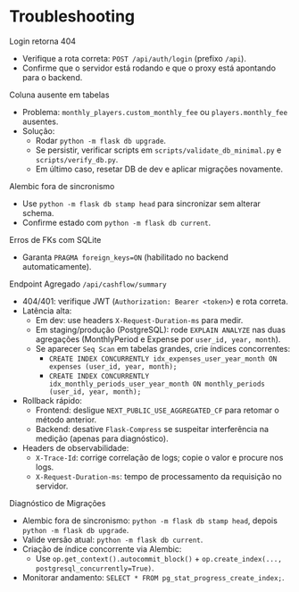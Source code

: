 # Troubleshooting

Login retorna 404
- Verifique a rota correta: `POST /api/auth/login` (prefixo `/api`).
- Confirme que o servidor está rodando e que o proxy está apontando para o backend.

Coluna ausente em tabelas
- Problema: `monthly_players.custom_monthly_fee` ou `players.monthly_fee` ausentes.
- Solução:
  - Rodar `python -m flask db upgrade`.
  - Se persistir, verificar scripts em `scripts/validate_db_minimal.py` e `scripts/verify_db.py`.
  - Em último caso, resetar DB de dev e aplicar migrações novamente.

Alembic fora de sincronismo
- Use `python -m flask db stamp head` para sincronizar sem alterar schema.
- Confirme estado com `python -m flask db current`.

Erros de FKs com SQLite
- Garanta `PRAGMA foreign_keys=ON` (habilitado no backend automaticamente).

Endpoint Agregado `/api/cashflow/summary`
- 404/401: verifique JWT (`Authorization: Bearer <token>`) e rota correta.
- Latência alta:
  - Em dev: use headers `X-Request-Duration-ms` para medir.
  - Em staging/produção (PostgreSQL): rode `EXPLAIN ANALYZE` nas duas agregações (MonthlyPeriod e Expense por `user_id, year, month`).
  - Se aparecer `Seq Scan` em tabelas grandes, crie índices concorrentes:
    - `CREATE INDEX CONCURRENTLY idx_expenses_user_year_month ON expenses (user_id, year, month);`
    - `CREATE INDEX CONCURRENTLY idx_monthly_periods_user_year_month ON monthly_periods (user_id, year, month);`
- Rollback rápido:
  - Frontend: desligue `NEXT_PUBLIC_USE_AGGREGATED_CF` para retomar o método anterior.
  - Backend: desative `Flask-Compress` se suspeitar interferência na medição (apenas para diagnóstico).
- Headers de observabilidade:
  - `X-Trace-Id`: corrige correlação de logs; copie o valor e procure nos logs.
  - `X-Request-Duration-ms`: tempo de processamento da requisição no servidor.

Diagnóstico de Migrações
- Alembic fora de sincronismo: `python -m flask db stamp head`, depois `python -m flask db upgrade`.
- Valide versão atual: `python -m flask db current`.
- Criação de índice concorrente via Alembic:
  - Use `op.get_context().autocommit_block()` + `op.create_index(..., postgresql_concurrently=True)`.
- Monitorar andamento: `SELECT * FROM pg_stat_progress_create_index;`.